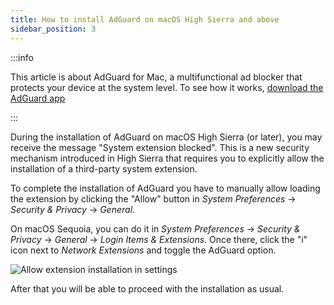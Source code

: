 ```yaml
---
title: How to install AdGuard on macOS High Sierra and above
sidebar_position: 3
---
```


:::info

This article is about AdGuard for Mac, a multifunctional ad blocker that protects your device at the system level. To see how it works, [download the AdGuard app](https://agrd.io/download-kb-adblock)

:::

During the installation of AdGuard on macOS High Sierra (or later), you may receive the message "System extension blocked". This is a new security mechanism introduced in High Sierra that requires you to explicitly allow the installation of a third-party system extension.

To complete the installation of AdGuard you have to manually allow loading the extension by clicking the "Allow" button in *System Preferences* → *Security & Privacy* → *General*.

On macOS Sequoia, you can do it in *System Preferences* → *Security & Privacy* → *General* → *Login Items & Extensions*. Once there, click the "i" icon next to *Network Extensions* and toggle the AdGuard option.

![Allow extension installation in settings](https://cdn.adtidy.org/public/Adguard/kb/PicturesEN/highsierra.png)

After that you will be able to proceed with the installation as usual.

